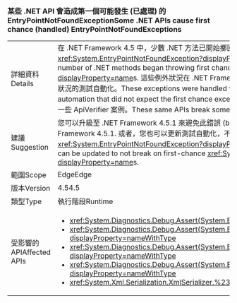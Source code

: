 ### <a name="some-net-apis-cause-first-chance-handled-entrypointnotfoundexceptions"></a><span data-ttu-id="75ea6-101">某些 .NET API 會造成第一個可能發生 (已處理) 的 EntryPointNotFoundException</span><span class="sxs-lookup"><span data-stu-id="75ea6-101">Some .NET APIs cause first chance (handled) EntryPointNotFoundExceptions</span></span>

|   |   |
|---|---|
|<span data-ttu-id="75ea6-102">詳細資料</span><span class="sxs-lookup"><span data-stu-id="75ea6-102">Details</span></span>|<span data-ttu-id="75ea6-103">在 .NET Framework 4.5 中，少數 .NET 方法已開始擲回第一個可能發生的 <xref:System.EntryPointNotFoundException?displayProperty=name>。</span><span class="sxs-lookup"><span data-stu-id="75ea6-103">In the .NET Framework 4.5, a small number of .NET methods began throwing first chance <xref:System.EntryPointNotFoundException?displayProperty=name>s.</span></span> <span data-ttu-id="75ea6-104">這些例外狀況在 .NET Framework 中已處理，但可能會中斷未預期第一個可能發生例外狀況的測試自動化。</span><span class="sxs-lookup"><span data-stu-id="75ea6-104">These exceptions were handled within the .NET Framework, but could break test automation that did not expect the first chance exceptions.</span></span> <span data-ttu-id="75ea6-105">這些相同的 API 會在啟用 HighVersionLie 時中斷一些 ApiVerifier 案例。</span><span class="sxs-lookup"><span data-stu-id="75ea6-105">These same APIs break some ApiVerifier scenarios when HighVersionLie is enabled.</span></span>|
|<span data-ttu-id="75ea6-106">建議</span><span class="sxs-lookup"><span data-stu-id="75ea6-106">Suggestion</span></span>|<span data-ttu-id="75ea6-107">您可以升級至 .NET Framework 4.5.1 來避免此錯誤 (bug)。</span><span class="sxs-lookup"><span data-stu-id="75ea6-107">This bug can be avoided by upgrading to .NET Framework 4.5.1.</span></span> <span data-ttu-id="75ea6-108">或者，您也可以更新測試自動化，不要在發生第一個可能的 <xref:System.EntryPointNotFoundException?displayProperty=name> 時中斷。</span><span class="sxs-lookup"><span data-stu-id="75ea6-108">Alternatively, test automation can be updated to not break on first-chance <xref:System.EntryPointNotFoundException?displayProperty=name>s.</span></span>|
|<span data-ttu-id="75ea6-109">範圍</span><span class="sxs-lookup"><span data-stu-id="75ea6-109">Scope</span></span>|<span data-ttu-id="75ea6-110">Edge</span><span class="sxs-lookup"><span data-stu-id="75ea6-110">Edge</span></span>|
|<span data-ttu-id="75ea6-111">版本</span><span class="sxs-lookup"><span data-stu-id="75ea6-111">Version</span></span>|<span data-ttu-id="75ea6-112">4.5</span><span class="sxs-lookup"><span data-stu-id="75ea6-112">4.5</span></span>|
|<span data-ttu-id="75ea6-113">類型</span><span class="sxs-lookup"><span data-stu-id="75ea6-113">Type</span></span>|<span data-ttu-id="75ea6-114">執行階段</span><span class="sxs-lookup"><span data-stu-id="75ea6-114">Runtime</span></span>|
|<span data-ttu-id="75ea6-115">受影響的 API</span><span class="sxs-lookup"><span data-stu-id="75ea6-115">Affected APIs</span></span>|<ul><li><xref:System.Diagnostics.Debug.Assert(System.Boolean)?displayProperty=nameWithType></li><li><xref:System.Diagnostics.Debug.Assert(System.Boolean,System.String)?displayProperty=nameWithType></li><li><xref:System.Diagnostics.Debug.Assert(System.Boolean,System.String,System.String)?displayProperty=nameWithType></li><li><xref:System.Diagnostics.Debug.Assert(System.Boolean,System.String,System.String,System.Object[])?displayProperty=nameWithType></li><li><xref:System.Xml.Serialization.XmlSerializer.%23ctor(System.Type)?displayProperty=nameWithType></li></ul>|

